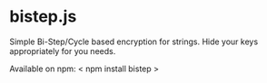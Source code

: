 # bistep.js


Simple Bi-Step/Cycle based encryption for strings. Hide your keys appropriately for you needs.

Available on npm:
< npm install bistep >
